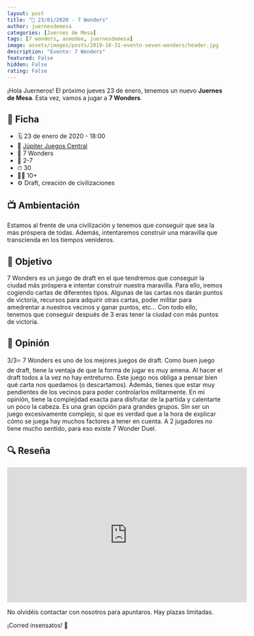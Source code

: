 ```yaml
---
layout: post
title: "📆 23/01/2020 - 7 Wonders"
author: juernesdemesa
categories: [Juernes de Mesa]
tags: [7 wonders, asmodee, juernesdemesa]
image: assets/images/posts/2019-10-31-evento-seven-wonders/header.jpg
description: "Evento: 7 Wonders"
featured: False
hidden: False
rating: False
---
```


¡Hola Juerneros! El próximo jueves 23 de enero, tenemos un nuevo **Juernes de Mesa**. Esta vez, vamos a jugar a **7 Wonders**.

## 📝 Ficha

- 🗓️ 23 de enero de 2020 - 18:00
- 📍 [Júpiter Juegos Central](https://www.jupiterjuegos.com/tiendas/)
- 🎲 7 Wonders
- 👥 2-7
- ⏱ 30
- 👶🏼 10+
- ⚙️ Draft, creación de civilizaciones

## 📺 Ambientación

Estamos al frente de una civilización y tenemos que conseguir que sea la más próspera de todas. Además, intentaremos construir una maravilla que transcienda en los tiempos venideros.

## 🎯 Objetivo

7 Wonders es un juego de draft en el que tendremos que conseguir la ciudad más próspera e intentar construir nuestra maravilla. Para ello, iremos cogiendo cartas de diferentes tipos. Algunas de las cartas nos darán puntos de victoria, recursos para adquirir otras cartas, poder militar para amedrentar a nuestros vecinos y ganar puntos, etc… Con todo ello, tenemos que conseguir después de 3 eras tener la ciudad con más puntos de victoria.

## 💬 Opinión

3/3⭐ 7 Wonders es uno de los mejores juegos de draft. Como buen juego de draft, tiene la ventaja de que la forma de jugar es muy amena. Al hacer el draft todos a la vez no hay entreturno. Este juego nos obliga a pensar bien qué carta nos quedamos (o descartamos). Además, tienes que estar muy pendientes de los vecinos para poder controlarlos militarmente. En mi opinión, tiene la complejidad exacta para disfrutar de la partida y calentarte un poco la cabeza. Es una gran opción para grandes grupos. Sin ser un juego excesivamente complejo, sí que es verdad que a la hora de explicar cómo se juega hay muchos factores a tener en cuenta. A 2 jugadores no tiene mucho sentido, para eso existe 7 Wonder Duel.

## 🔍 Reseña

<iframe width="560" height="315" src="https://www.youtube.com/embed/r2ho73DRABQ" frameborder="0" allow="accelerometer; autoplay; encrypted-media; gyroscope; picture-in-picture" allowfullscreen></iframe>

No olvidéis contactar con nosotros para apuntaros. Hay plazas limitadas.

¡Corred insensatos! 🧙

